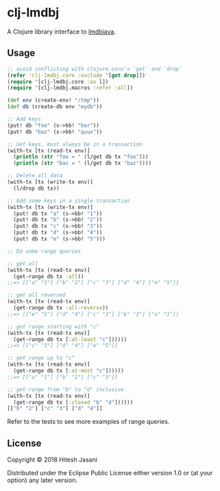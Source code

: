 # clj-lmdbj

A Clojure library interface to [lmdbjava](https://github.com/lmdbjava/lmdbjava).

## Usage

```clojure
;; avoid conflicting with clojure.core's `get` and `drop`
(refer 'clj-lmdbj.core :exclude '[get drop]])
(require '[clj-lmdbj.core :as l])
(require '[clj-lmdbj.macros :refer :all])

(def env (create-env! "/tmp"))
(def db (create-db env "mydb"))

;; Add keys
(put! db "foo" (s->bb! "bar"))
(put! db "baz" (s->bb! "quux"))

;; Get keys, must always be in a transaction
(with-tx [tx (read-tx env)]
  (println (str "foo = " (l/get db tx "foo")))
  (println (str "baz = " (l/get db tx "baz"))))

;; Delete all data
(with-tx [tx (write-tx env)]
  (l/drop db tx))

;; Add some keys in a single transaction
(with-tx [tx (write-tx env)]
  (put! db tx "a" (s->bb! "1"))
  (put! db tx "b" (s->bb! "2"))
  (put! db tx "c" (s->bb! "3"))
  (put! db tx "d" (s->bb! "4"))
  (put! db tx "e" (s->bb! "5")))

;; Do some range queries

;; get all
(with-tx [tx (read-tx env)]
  (get-range db tx :all))
;;=> [["a" "1"] ["b" "2"] ["c" "3"] ["d" "4"] ["e" "5"]]

;; get all reversed
(with-tx [tx (read-tx env)]
  (get-range db tx :all-reverse))
;;=> [["e" "5"] ["d" "4"] ["c" "3"] ["b" "2"] ["a" "1"]]

;; get range starting with "c"
(with-tx [tx (read-tx env)]
  (get-range db tx [:at-least "c"])))))
;;=> [["c" "3"] ["d" "4"] ["e" "5"]]

;; get range up to "c"
(with-tx [tx (read-tx env)]
  (get-range db tx [:at-most "c"])))))
;;=> [["a" "1"] ["b" "2"] ["c" "3"]]

;; get range from "b" to "d" inclusive
(with-tx [tx (read-tx env)]
  (get-range db tx [:closed "b" "d"])))))
[["b" "2"] ["c" "3"] ["d" "4"]]
```

Refer to the tests to see more examples of range queries.

## License

Copyright © 2018 Hitesh Jasani

Distributed under the Eclipse Public License either version 1.0 or (at
your option) any later version.

